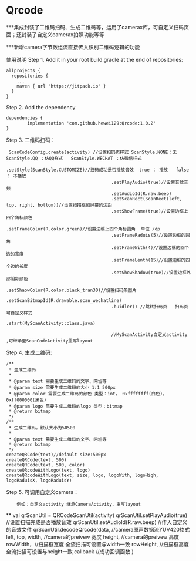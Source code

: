 # Qrcode
***集成封装了二维码扫码、生成二维码等，运用了camerax库，可自定义扫码页面；还封装了自定义camerax拍照功能等等

***新增camera字节数组流直接传入识别二维码逻辑的功能


使用说明 
Step 1. Add it in your root build.gradle at the end of repositories:

    allprojects {
      repositories {
        ...
        maven { url 'https://jitpack.io' }
      }
    }
Step 2. Add the dependency

    dependencies {
            implementation 'com.github.hewei129:Qrcode:1.0.2'
    }
    
Step 3. 二维码扫码：

     ScanCodeConfig.create(activity) //设置扫码页样式 ScanStyle.NONE：无  ScanStyle.QQ ：仿QQ样式   ScanStyle.WECHAT ：仿微信样式
                                            .setStyle(ScanStyle.CUSTOMIZE)//扫码成功是否播放音效  true ： 播放   false ： 不播放
                                            .setPlayAudio(true)//设置音效音频
                                            .setAudioId(R.raw.beep)
                                            .setScanRect(ScanRect(left, top, right, bottom))//设置扫描框剧屏幕的边距
                                            .setShowFrame(true)//设置边框上四个角标颜色
                                            .setFrameColor(R.color.green)//设置边框上四个角标圆角  单位 /dp
                                            .setFrameRaduis(5)//设置边框的圆角
                                            .setFrameWith(4)//设置边框的四个边的宽度
                                            .setFrameLenth(15)//设置边框的四个边的长度
                                            .setShowShadow(true)//设置边框外部阴影颜色
                                            .setShaowColor(R.color.black_tran30)//设置扫码条图片
                                            .setScanBitmapId(R.drawable.scan_wechatline)
                                            .buidler() //跳转扫码页   扫码页可自定义样式
                                            .start(MyScanActivity::class.java)
                                            
                                            //MyScanActivity自定义activity ,可继承至ScanCodeActivity重写layout

Step 4. 生成二维码:

    /**
     * 生成二维码
     *
     * @param text 需要生成二维码的文字、网址等
     * @param size 需要生成二维码的大小 1:1 500px
     * @param color 需要生成二维码的颜色 类型：int， 0xffffffff(白色)， 0xff000000(黑色)
     * @param logo 需要生成二维码的logo 类型：bitmap
     * @return bitmap
     */
    /**
     * 生成二维码，默认大小为50500
     *
     * @param text 需要生成二维码的文字、网址等
     * @return bitmap
     */
    createQRCode(text)//default size:500px
    createQRCode(text, 500)
    createQRCode(text, 500, color)
    createQRcodeWithLogo(text, logo)
    createQRcodeWithLogo(text, size, logo, logoWith, logoHigh, logoRaduisX, logoRaduisY)
    
   
Step 5. 可调用自定义camera：
    
        例如：自定义activity 继承CameraActivity，重写layout
    

**
val qrScanUtil = QRCodeScanUtil(activity)
                qrScanUtil.setPlayAudio(true) //设置扫描完成是否播放音效
                qrScanUtil.setAudioId(R.raw.beep) //传入自定义的音效文件
                qrScanUtil.decodeQrcode(data, //camera原声数据流YUV420格式
                                        left,
                                        top, 
                                        width, //camera的preivew 宽度
                                        height, //camera的preivew 高度
                                        rowWidth，//扫描框宽度 全流扫描可设置与width一致
                                        rowHeight, //扫描框高度 全流扫描可设置与height一致
                                        callback //成功回调函数
                                        )



